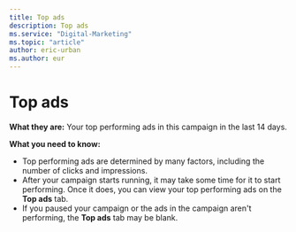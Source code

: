 ```yaml
---
title: Top ads
description: Top ads
ms.service: "Digital-Marketing"
ms.topic: "article"
author: eric-urban
ms.author: eur
---
```


# Top ads

**What they are:** Your top performing ads in this campaign in the last 14 days.

**What you need to know:**
- Top performing ads are determined by many factors, including the number of clicks and impressions.
- After your campaign starts running, it may take some time for it to start performing. Once it does, you can view your top performing ads on the **Top ads** tab.
- If you paused your campaign or the ads in the campaign aren't performing, the **Top ads** tab may be blank.


